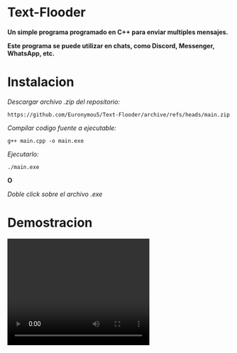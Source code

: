 # Text-Flooder
**Un simple programa programado en C++ para enviar multiples mensajes.**

**Este programa se puede utilizar en chats, como Discord, Messenger, WhatsApp, etc.**

# Instalacion

*Descargar archivo .zip del repositorio:*

```
https://github.com/Euronymou5/Text-Flooder/archive/refs/heads/main.zip
```

*Compilar codigo fuente a ejecutable:*

```
g++ main.cpp -o main.exe
```

*Ejecutarlo:*

```
./main.exe
```

**O**

*Doble click sobre el archivo .exe*

# Demostracion

<video src="https://cdn.discordapp.com/attachments/995599976463859713/1162860311934681279/demostracion_text_flooder.mp4?ex=653d790f&is=652b040f&hm=274dc62f24ad41bd24c09cc03ed6be5bd150c6ad831e63e1b7587a38b6241a75&" width="320" height="240" controls>
  Tu navegador no soporta la reproducción de videos.
</video>
